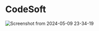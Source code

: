 # CodeSoft
![Screenshot from 2024-05-09 23-34-19](https://github.com/Sandhya015/CodeSoft/assets/144054124/c2b162d0-982b-4fd6-b09c-68f3bf9c2f94)
